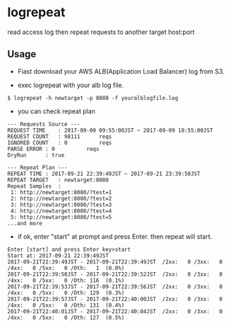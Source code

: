 # logrepeat
read access log then repeat requests to another target host:port

## Usage

- Fiast download your AWS ALB(Application Load Balancer) log from S3.

- exec logrepeat with your alb log file.

```
$ logrepeat -h newtarget -p 8080 -f youralblogfile.log
```

- you can check repeat plan 

```
--- Requests Source ---
REQUEST TIME	: 2017-09-09 09:55:00JST ~ 2017-09-09 10:55:00JST
REQUEST COUNT	: 98111      reqs
IGNORED COUNT	: 0          reqs
PARSE ERROR	: 0          reqs
DryRun     	: true

--- Repeat Plan ---
REPEAT TIME	: 2017-09-21 22:39:49JST ~ 2017-09-21 23:39:50JST
REPEAT TARGET	: newtarget:8080
Repeat Samples	:
 1: http://newtarget:8080/?test=1
 2: http://newtarget:8080/?test=2
 3: http://newtarget:8080/?test=3
 4: http://newtarget:8080/?test=4
 5: http://newtarget:8080/?test=5
...and more
```

- if ok, enter "start" at prompt and press Enter. then repeat will start.

```
Enter [start] and press Enter key>start
Start at: 2017-09-21 22:39:49JST
2017-09-21T22:39:49JST - 2017-09-21T22:39:49JST  /2xx:   0 /3xx:   0 /4xx:   0 /5xx:   0 /Oth:   1  (0.0%)
2017-09-21T22:39:50JST - 2017-09-21T22:39:52JST  /2xx:   0 /3xx:   0 /4xx:   0 /5xx:   0 /Oth: 116  (0.1%)
2017-09-21T22:39:53JST - 2017-09-21T22:39:56JST  /2xx:   0 /3xx:   0 /4xx:   0 /5xx:   0 /Oth: 129  (0.3%)
2017-09-21T22:39:57JST - 2017-09-21T22:40:00JST  /2xx:   0 /3xx:   0 /4xx:   0 /5xx:   0 /Oth: 131  (0.4%)
2017-09-21T22:40:01JST - 2017-09-21T22:40:04JST  /2xx:   0 /3xx:   0 /4xx:   0 /5xx:   0 /Oth: 127  (0.5%)
```




